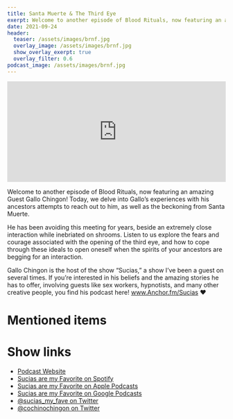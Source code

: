 ```yaml
---
title: Santa Muerte & The Third Eye
exerpt: Welcome to another episode of Blood Rituals, now featuring an amazing Guest Gallo Chingon! Today, we delve into Gallo’s experiences with his ancestors attempts to reach out to him, as well as the beckoning from Santa Muerte.
date: 2021-09-24
header:
  teaser: /assets/images/brnf.jpg
  overlay_image: /assets/images/brnf.jpg
  show_overlay_exerpt: true
  overlay_filter: 0.6
podcast_image: /assets/images/brnf.jpg
---
```


<iframe src="https://open.spotify.com/episode/667dex4sU7Z54upPO4Up4n" width="100%" height="232" frameborder="0" allowtransparency="true" allow="encrypted-media"></iframe>

Welcome to another episode of Blood Rituals, now featuring an amazing Guest Gallo Chingon! Today, we delve into Gallo’s experiences with his ancestors attempts to reach out to him, as well as the beckoning from Santa Muerte.

He has been avoiding this meeting for years, beside an extremely close interaction while inebriated on shrooms. Listen to us explore the fears and courage associated with the opening of the third eye, and how to cope through these ideals to open oneself when the spirits of your ancestors are begging for an interaction.

Gallo Chingon is the host of the show “Sucias,” a show I’ve been a guest on several times. If you’re interested in his beliefs and the amazing stories he has to offer, involving guests like sex workers, hypnotists, and many other creative people, you find his podcast here! www.Anchor.fm/Sucias ♥️

# Mentioned items



# Show links

* <i class=fas fa-link></i> [Podcast Website](https://cochinochingon.com)
* <i class=fab fa-spotify></i> [Sucias are my Favorite on Spotify](https://open.spotify.com/show/3XjoipCU3QzeIaQAAQpBdW)
* <i class=fas fa-podcast></i> [Sucias are my Favorite on Apple Podcasts](https://podcasts.apple.com/us/podcast/sucias-are-my-favorite/id1548173787)
* <i class=fab fa-google-play></i> [Sucias are my Favorite on Google Podcasts](https://podcasts.google.com/feed/aHR0cHM6Ly9hbmNob3IuZm0vcy80MjI0YzYzYy9wb2RjYXN0L3Jzcw==)
* <i class=fab fa-twitter></i> [@sucias_my_fave on Twitter](https://twitter.com/sucias_my_fave)
* <i class=fab fa-twitter></i> [@cochinochingon on Twitter](https://twitter.com/cochinochingon)
